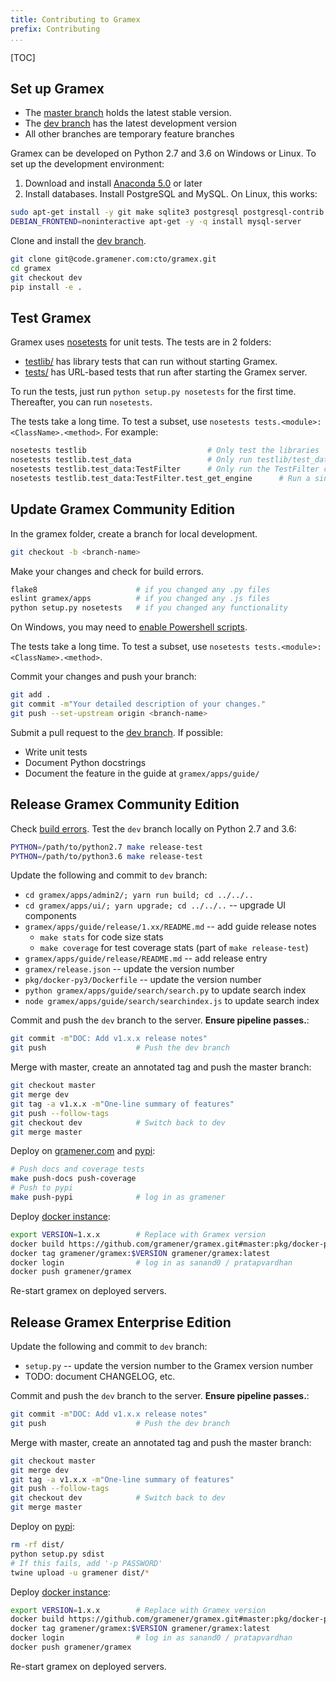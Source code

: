 ```yaml
---
title: Contributing to Gramex
prefix: Contributing
...
```


[TOC]

## Set up Gramex

- The [master branch](http://github.com/gramener/gramex/tree/master/)
  holds the latest stable version.
- The [dev branch](http://github.com/gramener/gramex/tree/dev/) has the
  latest development version
- All other branches are temporary feature branches

Gramex can be developed on Python 2.7 and 3.6 on Windows or Linux.
To set up the development environment:

1. Download and install [Anaconda 5.0](http://continuum.io/downloads) or later
2. Install databases. Install PostgreSQL and MySQL. On Linux, this works:

```bash
sudo apt-get install -y git make sqlite3 postgresql postgresql-contrib libpq-dev python-dev
DEBIAN_FRONTEND=noninteractive apt-get -y -q install mysql-server
```

Clone and install the [dev branch](http://github.com/gramener/gramex/tree/dev/).

```bash
git clone git@code.gramener.com:cto/gramex.git
cd gramex
git checkout dev
pip install -e .
```

## Test Gramex

Gramex uses [nosetests](https://nose.readthedocs.io/en/latest/) for unit tests.
The tests are in 2 folders:

- [testlib/](https://github.com/gramener/gramex/tree/master/testlib/)
  has library tests that can run without starting Gramex.
- [tests/](https://github.com/gramener/gramex/tree/master/tests/)
  has URL-based tests that run after starting the Gramex server.

To run the tests, just run `python setup.py nosetests` for the first time.
Thereafter, you can run `nosetests`.

The tests take a long time. To test a subset, use `nosetests tests.<module>:<ClassName>.<method>`. For example:

```bash
nosetests testlib                           # Only test the libraries
nosetests testlib.test_data                 # Only run testlib/test_data.py
nosetests testlib.test_data:TestFilter      # Only run the TestFilter class
nosetests testlib.test_data:TestFilter.test_get_engine      # Run a single method
```

## Update Gramex Community Edition

In the gramex folder, create a branch for local development.

```bash
git checkout -b <branch-name>
```

Make your changes and check for build errors.

```bash
flake8                      # if you changed any .py files
eslint gramex/apps          # if you changed any .js files
python setup.py nosetests   # if you changed any functionality
```

On Windows, you may need to [enable Powershell scripts](http://stackoverflow.com/a/18533754/100904).

The tests take a long time. To test a subset, use `nosetests tests.<module>:<ClassName>.<method>`.

Commit your changes and push your branch:

```bash
git add .
git commit -m"Your detailed description of your changes."
git push --set-upstream origin <branch-name>
```

Submit a pull request to the [dev branch](http://github.com/gramener/gramex/tree/dev/).
If possible:

- Write unit tests
- Document Python docstrings
- Document the feature in the guide at `gramex/apps/guide/`

## Release Gramex Community Edition

Check [build errors](https://travis-ci.com/gramener/gramex).
Test the `dev` branch locally on Python 2.7 and 3.6:

```bash
PYTHON=/path/to/python2.7 make release-test
PYTHON=/path/to/python3.6 make release-test
```

Update the following and commit to `dev` branch:

- `cd gramex/apps/admin2/; yarn run build; cd ../../..`
- `cd gramex/apps/ui/; yarn upgrade; cd ../../..` -- upgrade UI components
- `gramex/apps/guide/release/1.xx/README.md` -- add guide release notes
    - `make stats` for code size stats
    - `make coverage` for test coverage stats (part of `make release-test`)
- `gramex/apps/guide/release/README.md` -- add release entry
- `gramex/release.json` -- update the version number
- `pkg/docker-py3/Dockerfile` -- update the version number
- `python gramex/apps/guide/search/search.py` to update search index
- `node gramex/apps/guide/search/searchindex.js` to update search index

Commit and push the `dev` branch to the server. **Ensure pipeline passes.**:

```bash
git commit -m"DOC: Add v1.x.x release notes"
git push                    # Push the dev branch
```

Merge with master, create an annotated tag and push the master branch:

```bash
git checkout master
git merge dev
git tag -a v1.x.x -m"One-line summary of features"
git push --follow-tags
git checkout dev            # Switch back to dev
git merge master
```

Deploy on [gramener.com](https://gramener.com/gramex-update/) and
[pypi](https://pypi.python.org/pypi/gramex):

```bash
# Push docs and coverage tests
make push-docs push-coverage
# Push to pypi
make push-pypi              # log in as gramener
```

Deploy [docker instance](https://hub.docker.com/r/gramener/gramex/):

```bash
export VERSION=1.x.x        # Replace with Gramex version
docker build https://github.com/gramener/gramex.git#master:pkg/docker-py3 -t gramener/gramex:$VERSION
docker tag gramener/gramex:$VERSION gramener/gramex:latest
docker login                # log in as sanand0 / pratapvardhan
docker push gramener/gramex
```

Re-start gramex on deployed servers.

## Release Gramex Enterprise Edition

Update the following and commit to `dev` branch:

- `setup.py` -- update the version number to the Gramex version number
- TODO: document CHANGELOG, etc.

Commit and push the `dev` branch to the server. **Ensure pipeline passes.**:

```bash
git commit -m"DOC: Add v1.x.x release notes"
git push                    # Push the dev branch
```

Merge with master, create an annotated tag and push the master branch:

```bash
git checkout master
git merge dev
git tag -a v1.x.x -m"One-line summary of features"
git push --follow-tags
git checkout dev            # Switch back to dev
git merge master
```

Deploy on [pypi](https://pypi.python.org/pypi/gramexenterprise):

```bash
rm -rf dist/
python setup.py sdist
# If this fails, add '-p PASSWORD'
twine upload -u gramener dist/*
```

Deploy [docker instance](https://hub.docker.com/r/gramener/gramex/):

```bash
export VERSION=1.x.x        # Replace with Gramex version
docker build https://github.com/gramener/gramex.git#master:pkg/docker-py3 -t gramener/gramex:$VERSION
docker tag gramener/gramex:$VERSION gramener/gramex:latest
docker login                # log in as sanand0 / pratapvardhan
docker push gramener/gramex
```

Re-start gramex on deployed servers.
